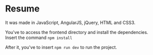 # Resume
It was made in JavaScript, AngularJS, jQuery, HTML and CSS3.

You've to access the frontend directory and install the dependencies.<br>
Insert the command `npm install`<br>

After it, you've to insert `npm run dev` to run the project.



